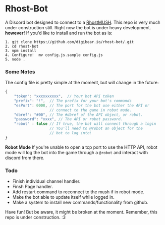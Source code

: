 # Rhost-Bot

A Discord bot designed to connect to a [RhostMUSH](http://rhostmush.com). This repo is very much under construction still. Right now the bot is under heavy development. **however!** If you'd like to install and run the bot as is:

```
1. git clone https://github.com/digibear.io/rhost-bot/.git
2. cd rhost-bot
3. npm install
4. Configure!  mv config.js.sample config.js
5. node .
```

### Some Notes

The config file is pretty simple at the moment, but will change in the future:

```js
{
    "token": "xxxxxxxxxx",  // Your bot API token
    "prefix": "!",  // The prefix for your bot's commands
    "esPort": 0000, // The port for the bot use either the API or
                    // connect to the game in robot mode.
    "dbref": "#00", // The #dbref of the API object, or robot.
    "password": "xxxx", // The API or robot password.
    "robot" : false // If true, the bot will connect through a login
                    // You'll need to @robot an object for the
                    // bot to log into!
}
```

**Robot Mode**
If you're unable to open a tcp port to use the HTTP API, robot mode will log the bot into the game through a `@robot` and interact with discord from there.

### Todo

- Finish individual channel handler.
- Finsh Page handler.
- Add restart command to reconnect to the mush if in robot mode.
- Make the bot able to update itself while logged in.
- Make a system to install new commands/functionality from github.

Have fun! But be aware, it might be broken at the moment. Remember, this repo is under construction. :3
